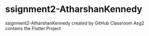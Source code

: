 # ssignment2-AtharshanKennedy
ssignment2-AtharshanKennedy created by GitHub Classroom
Asg2 contains the Flutter Project
